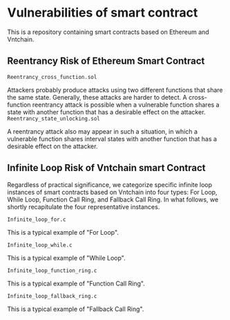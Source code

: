 # Vulnerabilities of smart contract
This is a repository containing smart contracts based on Ethereum and Vntchain.

## Reentrancy Risk of Ethereum Smart Contract

`Reentrancy_cross_function.sol`

Attackers probably produce attacks using two different functions that share the same state. Generally, these attacks are harder to detect. A cross-function reentrancy attack is possible when a vulnerable function shares a state with another function that has a desirable effect on the attacker.
 
`Reentrancy_state_unlocking.sol`

A reentrancy attack also may appear in such a situation, in which a vulnerable function shares interval states with another function that has a desirable effect on the attacker.

## Infinite Loop Risk of Vntchain smart Contract

Regardless of practical significance, we categorize specific infinite loop instances of smart contracts based on Vntchain into four types: For Loop, While Loop, Function Call Ring, and Fallback Call Ring. In what follows, we shortly recapitulate the four representative instances.

`Infinite_loop_for.c`

This is a typical example of "For Loop".

`Infinite_loop_while.c`

This is a typical example of "While Loop".

`Infinite_loop_function_ring.c`

This is a typical example of "Function Call Ring".

`Infinite_loop_fallback_ring.c`

This is a typical example of "Fallback Call Ring".

